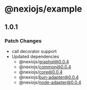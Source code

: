 # @nexiojs/example

## 1.0.1

### Patch Changes

- call decorator support
- Updated dependencies
  - @nexiojs/graphql@0.0.4
  - @nexiojs/common@0.0.4
  - @nexiojs/core@0.0.4
  - @nexiojs/bun-adapter@0.0.4
  - @nexiojs/node-adapter@0.0.4
